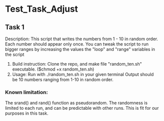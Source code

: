 # Test_Task_Adjust

## Task 1  
Description: This script that writes the numbers from 1 - 10 in random order.  Each number should appear only once.
You can tweak the script to run bigger ranges by increasing the values the "loop" and "range" variables in the script

1. Build instruction: Clone the repo, and make file "random_ten.sh" executable. ($chmod +x random_ten.sh)
2. Usage: Run with ./random_ten.sh in your given terminal
Output should be 10 numbers ranging from 1-10 in random order.

### Known limitation:
The srand() and rand() function as pseudorandom. The randomness is limited to each run, and can be predictable with other runs. This is fit for our purposes in this task.  
